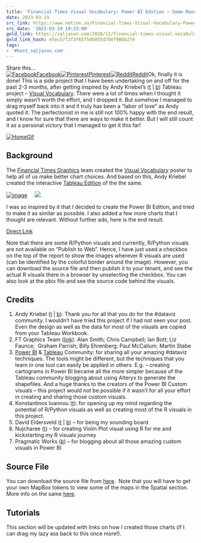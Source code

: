 ```yaml
---
title: 'Financial Times Visual Vocabulary: Power BI Edition – Some Random Thoughts'
date: 2023-03-19
src_link: https://www.notion.so/Financial-Times-Visual-Vocabulary-Power-BI-Edition-Some-Random-Thoughts-a787871fab844288aa852307a8820c3a
src_date: '2023-03-19 19:33:00'
gold_link: https://sqljason.com/2018/12/financial-times-visual-vocabulary-power-bi-edition.html
gold_link_hash: e5ecb7f2f3f65f50b055d7def90bb270
tags:
- '#host_sqljason_com'
---
```


Share this...  
[![](https://i0.wp.com/sqljason.com/wp-content/plugins/simple-share-buttons-adder/buttons/somacro/facebook.png?w=1260&ssl=1 "Facebook")Facebook](http://www.facebook.com/sharer.php?u=https://sqljason.com/2018/12/financial-times-visual-vocabulary-power-bi-edition.html)[![](https://i0.wp.com/sqljason.com/wp-content/plugins/simple-share-buttons-adder/buttons/somacro/pinterest.png?w=1260&ssl=1 "Pinterest")Pinterest](javascript:void((function()%7Bvar%20e=document.createElement('script');e.setAttribute('type','text/javascript');e.setAttribute('charset','UTF-8');e.setAttribute('src','//assets.pinterest.com/js/pinmarklet.js?r='+Math.random()*99999999);document.body.appendChild(e)%7D)());)[![](https://i0.wp.com/sqljason.com/wp-content/plugins/simple-share-buttons-adder/buttons/somacro/reddit.png?w=1260&ssl=1 "Reddit")Reddit](http://reddit.com/submit?url=https://sqljason.com/2018/12/financial-times-visual-vocabulary-power-bi-edition.html&title=Financial%20Times%20Visual%20Vocabulary:%20Power%20BI%20Edition)Ok, finally it is done! This is a side project that I have been undertaking on and off for the past 2-3 months, after getting inspired by Andy Kriebel’s ([t](https://twitter.com/VizWizBI "Twitter") | [b](http://www.vizwiz.com/ "blog")) Tableau project – [Visual Vocabulary](http://www.vizwiz.com/2018/07/visual-vocabulary.html "Financial Times Visual Vocabulary: Tableau Edition"). There were a lot of times when I thought it simply wasn’t worth the effort, and I dropped it. But somehow I managed to drag myself back into it and it truly has been a “labor of love” as Andy quoted it. The perfectionist in me is still not 100% happy with the end result, and I know for sure that there are ways to make it better. But I will still count it as a personal victory that I managed to get it this far!


[![](https://i0.wp.com/sqljason.com/wp-content/uploads/2018/12/HomeGif_thumb.gif?resize=1200%2C770 "HomeGif")](https://i0.wp.com/sqljason.com/wp-content/uploads/2018/12/HomeGif.gif)


Background
----------


The [Financial Times Graphics](https://www.ft.com/chart-doctor) team created the [Visual Vocabulary](http://ft.com/vocabulary) poster to help all of us make better chart choices. And based on this, Andy Kriebel created the interactive [Tableau Edition](https://www.theinformationlab.co.uk/2018/08/31/visual-vocabulary/) of the the same. 


[![](https://i0.wp.com/sqljason.com/wp-content/uploads/2018/12/image_thumb-1.png?resize=244%2C173 "image")](https://i0.wp.com/sqljason.com/wp-content/uploads/2018/12/image-1.png)     [![](https://lh3.googleusercontent.com/5Awqm1q0_LAQ1pE0kivWGRGCWP8bVLcUDE2_vtEEfAugeJaYcBts8cT-jgN1EwAP49akOWHIWj8JL3RsyMtWC7XW2L8Luff2TNnrCA2I3ftZwYRjpMrWpEi77iWHwYtGevZTAE5DlY8=w2400)](https://public.tableau.com/views/VisualVocabulary/VisualVocabulary?:embed=y&:display_count=yes&publish=yes&:showVizHome=no)


I was so inspired by it that I decided to create the Power BI Edition, and tried to make it as similar as possible. I also added a few more charts that I thought are relevant. Without further ado, here is the end result. 


[Direct Link](https://app.powerbi.com/view?r=eyJrIjoiMDA4YWIwZWEtMDE3ZS00YmFhLWE5YWMtODFlZWEzNTU1ODNiIiwidCI6IjZjMGE1YjljLTA4OWEtNDk0ZS1iMDVlLTcxNjEwOTgyOTA0NyIsImMiOjF9 "Click here to open in new window")


Note that there are some R/Python visuals and currently, R/Python visuals are not available on “Publish to Web”. Hence, I have just used a checkbox on the top of the report to show the images wherever R visuals are used (can be identified by the colorful border around the image). However, you can download the source file and then publish it to your tenant, and see the actual R visuals there in a browser by unselecting the checkbox. You can also look at the pbix file and see the source code behind the visuals. 


Credits
-------


1. Andy Kriebel ([t](https://twitter.com/VizWizBI "Twitter") | [b](http://www.vizwiz.com/ "blog")): Thank you for all that you do for the #dataviz community. I wouldn’t have tried this project if I had not seen your post. Even the design as well as the data for most of the visuals are copied from your Tableau Workbook.
2. FT Graphics Team ([link](https://github.com/ft-interactive/chart-doctor/tree/master/visual-vocabulary)): Alan Smith; Chris Campbell; Ian Bott; Liz Faunce;  Graham Parrish; Billy Ehrenberg; Paul McCallum; Martin Stabe
3. [Power BI](https://community.powerbi.com/) & [Tableau](https://community.tableau.com/welcome) Community: for sharing all your amazing #dataviz techniques. The tools might be different, but the techniques that you learn in one tool can easily be applied in others. E.g. – creating cartograms in Power BI became all the more simpler because of the Tableau community blogging about using Alteryx to generate the shapefiles. And a huge thanks to the creators of the Power BI Custom visuals – this project would not be possible if it wasn’t for all your effort in creating and sharing those custom visuals.
4. Konstantinos Ioannou ([t](https://twitter.com/IoannouKonstan)): for opening up my mind regarding the potential of R/Python visuals as well as creating most of the R visuals in this project.
5. David Eldersveld ([t](https://twitter.com/dataveld) | [b](http://dataveld.com/)) – for being my sounding board
6. Nujcharee ([t](https://twitter.com/Nujcharee)) – for creating Violin Plot visual using R for me and kickstarting my R visuals journey
7. Pragmatic Works ([b](https://blog.pragmaticworks.com/topic/power-bi-custom-visuals)) – for blogging about all those amazing custom visuals in Power BI


Source File
-----------


You can download the source file from [here](https://drive.google.com/file/d/19KxdPkbudmxdX-dR0d162AXAbqOkCYXc/view?usp=sharing).  Note that you will have to get your own MapBox tokens to view some of the maps in the Spatial section. More info on the same [here](https://mapbox.com/account/access-tokens?source=PowerBI).


Tutorials
---------


This section will be updated with links on how I created those charts (if I can drag my lazy ass back to this once more!).
